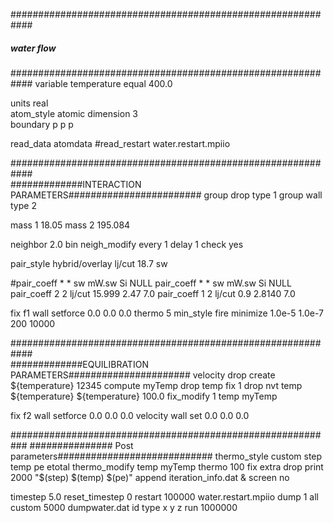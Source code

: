 ############################################################
#####	 	    water flow		   	   #########
############################################################
variable		temperature equal 400.0

units			real	
atom_style		atomic
dimension 		3	
boundary		p p p	

read_data		atomdata
#read_restart 		water.restart.mpiio

############################################################	
#############INTERACTION PARAMETERS########################
group			drop    type 1
group	   	 	wall    type 2

mass           		1 	18.05
mass                    2       195.084

neighbor        	2.0 bin
neigh_modify		every 1 delay 1 check yes

pair_style 		hybrid/overlay lj/cut 18.7 sw

#pair_coeff      	* * sw mW.sw Si NULL
pair_coeff              * * sw mW.sw Si NULL
pair_coeff	    	2 2  lj/cut 15.999 2.47 7.0
pair_coeff		1 2  lj/cut 0.9 2.8140 7.0

fix	    		f1 wall setforce 0.0 0.0 0.0
thermo			5
min_style 		fire
minimize    		1.0e-5 1.0e-7 200 10000	
	

############################################################	
#############EQUILIBRATION PARAMETERS######################
velocity 		drop create ${temperature} 12345
compute 		myTemp drop temp
fix			1 drop nvt temp ${temperature} ${temperature} 100.0
fix_modify   		1 temp myTemp

fix	    		f2 wall setforce 0.0 0.0 0.0
velocity		wall set 0.0 0.0 0.0

###########################################################
############### Post parameters############################
thermo_style    	custom step temp pe etotal 
thermo_modify	        temp myTemp
thermo			100
fix            		extra drop print 2000 "$(step) $(temp) $(pe)" append iteration_info.dat &
			screen no

timestep		5.0
reset_timestep 		0
restart     		100000 water.restart.mpiio
dump			1 all custom 5000 dumpwater.dat id type x y z
run			1000000


